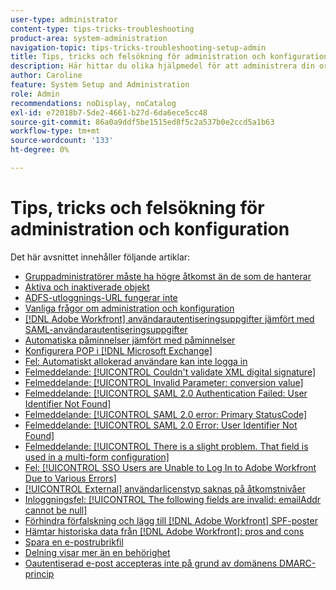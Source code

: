 ```yaml
---
user-type: administrator
content-type: tips-tricks-troubleshooting
product-area: system-administration
navigation-topic: tips-tricks-troubleshooting-setup-admin
title: Tips, tricks och felsökning för administration och konfiguration
description: Här hittar du olika hjälpmedel för att administrera din organisations Workfront-system.
author: Caroline
feature: System Setup and Administration
role: Admin
recommendations: noDisplay, noCatalog
exl-id: e72018b7-5de2-4661-b27d-6da6ece5cc48
source-git-commit: 86a0a9ddf5be1515ed8f5c2a537b0e2ccd5a1b63
workflow-type: tm+mt
source-wordcount: '133'
ht-degree: 0%

---
```


# Tips, tricks och felsökning för administration och konfiguration

Det här avsnittet innehåller följande artiklar:

* [Gruppadministratörer måste ha högre åtkomst än de som de hanterar](/help/quicksilver/administration-and-setup/tips-tricks-and-troubleshooting/group-admin-access-level.md)
* [Aktiva och inaktiverade objekt](../../administration-and-setup/tips-tricks-and-troubleshooting/acitve-and-deactivated-objects.md)
* [ADFS-utloggnings-URL fungerar inte](../../administration-and-setup/tips-tricks-and-troubleshooting/adfs-logout-url-doesnt-work.md)
* [Vanliga frågor om administration och konfiguration](../../administration-and-setup/tips-tricks-and-troubleshooting/admin-and-setup-faq.md)
* [[!DNL Adobe Workfront] användarautentiseringsuppgifter jämfört med SAML-användarautentiseringsuppgifter](../../administration-and-setup/tips-tricks-and-troubleshooting/wf-user-credentials-vs-saml-user-credentials.md)
* [Automatiska påminnelser jämfört med påminnelser](../../administration-and-setup/tips-tricks-and-troubleshooting/auto-reminders-vs-reminder-notifications.md)
* [Konfigurera POP i [!DNL Microsoft Exchange]](../../administration-and-setup/tips-tricks-and-troubleshooting/configure-pop-ms-exchange.md)
* [Fel: Automatiskt allokerad användare kan inte logga in](../../administration-and-setup/tips-tricks-and-troubleshooting/error-auto-provisioned-user-cant-log-in.md)
* [Felmeddelande: [!UICONTROL Couldn't validate XML digital signature]](../../administration-and-setup/tips-tricks-and-troubleshooting/error-message-couldnt-validate-xml-digital-signature.md)
* [Felmeddelande: [!UICONTROL Invalid Parameter: conversion value]](../../administration-and-setup/tips-tricks-and-troubleshooting/error-message-invalid-parameter-conversion-value.md)
* [Felmeddelande: [!UICONTROL SAML 2.0 Authentication Failed: User Identifier Not Found]](../../administration-and-setup/tips-tricks-and-troubleshooting/error-message-saml-2-auth-failed-userid-not-found.md)
* [Felmeddelande: [!UICONTROL SAML 2.0 error: Primary StatusCode]](../../administration-and-setup/tips-tricks-and-troubleshooting/error-message-saml-2-error-primary-statuscode.md)
* [Felmeddelande: [!UICONTROL SAML 2.0 Error: User Identifier Not Found]](../../administration-and-setup/tips-tricks-and-troubleshooting/error-message-saml-2-error-user-identifier-not-found.md)
* [Felmeddelande: [!UICONTROL There is a slight problem. That field is used in a multi-form configuration]](../../administration-and-setup/tips-tricks-and-troubleshooting/error-message-field-used-in-multi-form-config.md)
* [Fel: [!UICONTROL SSO Users are Unable to Log In to Adobe Workfront Due to Various Errors]](../../administration-and-setup/tips-tricks-and-troubleshooting/error-sso-users-unable-log-in-various-errors.md)
* [[!UICONTROL External] användarlicenstyp saknas på åtkomstnivåer](../../administration-and-setup/tips-tricks-and-troubleshooting/external-user-license-type-missing-from-access-levels.md)
* [Inloggningsfel: [!UICONTROL The following fields are invalid: emailAddr cannot be null]](../../administration-and-setup/tips-tricks-and-troubleshooting/login-error-following-field-invalid-emailaddr-cant-be-null.md)
* [Förhindra förfalskning och lägg till [!DNL Adobe Workfront] SPF-poster](../../administration-and-setup/tips-tricks-and-troubleshooting/prevent-spoofing-add-wf-spf-records.md)
* [Hämtar historiska data från [!DNL Adobe Workfront]: pros and cons](../../administration-and-setup/tips-tricks-and-troubleshooting/how-to-get-data-out-of-wf.md)
* [Spara en e-postrubrikfil](../../administration-and-setup/tips-tricks-and-troubleshooting/save-an-email-header-file.md)
* [Delning visar mer än en behörighet](../../administration-and-setup/tips-tricks-and-troubleshooting/sharing-shows-more-than-1-permission.md)
* [Oautentiserad e-post accepteras inte på grund av domänens DMARC-princip](../../administration-and-setup/tips-tricks-and-troubleshooting/unauthenticated-email-not-accepted-domains-dmarc-policy.md)
